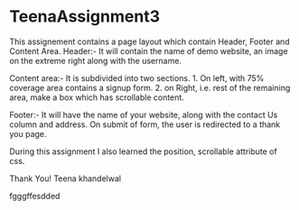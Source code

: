 # TeenaAssignment3

This assignement contains a page layout which contain Header, Footer and Content Area.
Header:- It will contain the name of demo website, an image on the extreme right along with the username.

Content area:- It is subdivided into two sections.
    1. On left, with 75% coverage area contains a signup form.
    2. on Right, i.e. rest of the remaining area, make a box which has scrollable content.

Footer:- It will have the name of your website, along with the contact Us column and address.
On submit of form, the user is redirected to a thank you page.

During this assignment I also learned the position, scrollable attribute of css.

Thank You!
Teena khandelwal

fgggffesdded
